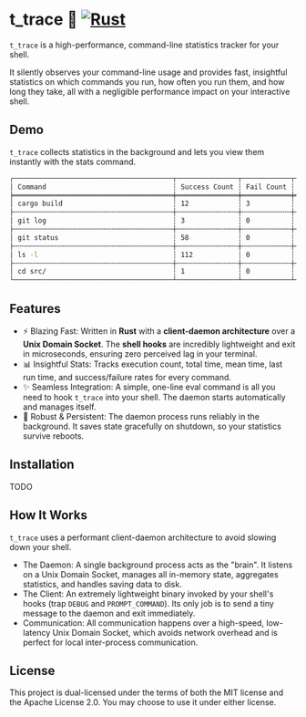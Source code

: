 # t_trace 🚀 [![Rust](https://github.com/M-Komorek/t_trace/actions/workflows/rust.yml/badge.svg?branch=main)](https://github.com/M-Komorek/t_trace/actions/workflows/rust.yml)

`t_trace` is a high-performance, command-line statistics tracker for your shell.

It silently observes your command-line usage and provides fast, insightful statistics on which commands you run, how often you run them, and how long they take, all with a negligible performance impact on your interactive shell.

## Demo
`t_trace` collects statistics in the background and lets you view them instantly with the stats command.
``` bash
┌───────────────────────────────────────┬───────────────┬────────────┬─────────────┬───────────┬───────────┐
│ Command                               ┆ Success Count ┆ Fail Count ┆ Total Time  ┆ Mean Time ┆ Last Time │
╞═══════════════════════════════════════╪═══════════════╪════════════╪═════════════╪═══════════╪═══════════╡
│ cargo build                           ┆ 12            ┆ 3          ┆ 13m 57.300s ┆ 55.820s   ┆ 1m 2.100s │
├╌╌╌╌╌╌╌╌╌╌╌╌╌╌╌╌╌╌╌╌╌╌╌╌╌╌╌╌╌╌╌╌╌╌╌╌╌╌╌┼╌╌╌╌╌╌╌╌╌╌╌╌╌╌╌┼╌╌╌╌╌╌╌╌╌╌╌╌┼╌╌╌╌╌╌╌╌╌╌╌╌╌┼╌╌╌╌╌╌╌╌╌╌╌┼╌╌╌╌╌╌╌╌╌╌╌┤
│ git log                               ┆ 3             ┆ 0          ┆ 16.575s     ┆ 5.525s    ┆ 3.116s    │
├╌╌╌╌╌╌╌╌╌╌╌╌╌╌╌╌╌╌╌╌╌╌╌╌╌╌╌╌╌╌╌╌╌╌╌╌╌╌╌┼╌╌╌╌╌╌╌╌╌╌╌╌╌╌╌┼╌╌╌╌╌╌╌╌╌╌╌╌┼╌╌╌╌╌╌╌╌╌╌╌╌╌┼╌╌╌╌╌╌╌╌╌╌╌┼╌╌╌╌╌╌╌╌╌╌╌┤
│ git status                            ┆ 58            ┆ 0          ┆ 4.937s      ┆ 85.123ms  ┆ 75.450ms  │
├╌╌╌╌╌╌╌╌╌╌╌╌╌╌╌╌╌╌╌╌╌╌╌╌╌╌╌╌╌╌╌╌╌╌╌╌╌╌╌┼╌╌╌╌╌╌╌╌╌╌╌╌╌╌╌┼╌╌╌╌╌╌╌╌╌╌╌╌┼╌╌╌╌╌╌╌╌╌╌╌╌╌┼╌╌╌╌╌╌╌╌╌╌╌┼╌╌╌╌╌╌╌╌╌╌╌┤
│ ls -l                                 ┆ 112           ┆ 0          ┆ 504.112ms   ┆ 4.501ms   ┆ 3.987ms   │
├╌╌╌╌╌╌╌╌╌╌╌╌╌╌╌╌╌╌╌╌╌╌╌╌╌╌╌╌╌╌╌╌╌╌╌╌╌╌╌┼╌╌╌╌╌╌╌╌╌╌╌╌╌╌╌┼╌╌╌╌╌╌╌╌╌╌╌╌┼╌╌╌╌╌╌╌╌╌╌╌╌╌┼╌╌╌╌╌╌╌╌╌╌╌┼╌╌╌╌╌╌╌╌╌╌╌┤
│ cd src/                               ┆ 1             ┆ 0          ┆ 3.414ms     ┆ 3.414ms   ┆ 3.414ms   │
└───────────────────────────────────────┴───────────────┴────────────┴─────────────┴───────────┴───────────┘
```

## Features
- ⚡️ Blazing Fast: Written in **Rust** with a **client-daemon architecture** over a **Unix Domain Socket**. The **shell hooks** are incredibly lightweight and exit in microseconds, ensuring zero perceived lag in your terminal.
- 📊 Insightful Stats: Tracks execution count, total time, mean time, last run time, and success/failure rates for every command.
- ✨ Seamless Integration: A simple, one-line eval command is all you need to hook `t_trace` into your shell. The daemon starts automatically and manages itself.
- 💾 Robust & Persistent: The daemon process runs reliably in the background. It saves state gracefully on shutdown, so your statistics survive reboots.

## Installation
TODO

## How It Works
`t_trace` uses a performant client-daemon architecture to avoid slowing down your shell.

- The Daemon: A single background process acts as the "brain". It listens on a Unix Domain Socket, manages all in-memory state, aggregates statistics, and handles saving data to disk.
- The Client: An extremely lightweight binary invoked by your shell's hooks (trap `DEBUG` and `PROMPT_COMMAND`). Its only job is to send a tiny message to the daemon and exit immediately.
- Communication: All communication happens over a high-speed, low-latency Unix Domain Socket, which avoids network overhead and is perfect for local inter-process communication.

## License
This project is dual-licensed under the terms of both the MIT license and the Apache License 2.0. You may choose to use it under either license.
